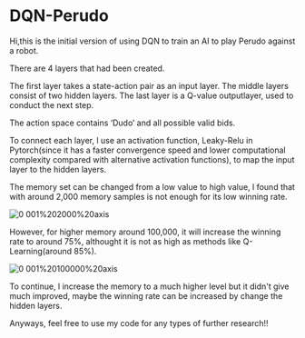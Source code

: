 # DQN-Perudo

Hi,this is the initial version of using DQN to train an AI to play Perudo against a robot. 

There are 4 layers that had been created. 
 
The first layer takes a state-action pair as an input layer. The middle layers consist of two hidden layers. The last layer is a Q-value outputlayer, used to conduct the next step. 
 
The action space contains ‘Dudo’ and all possible valid bids.
 
To connect each layer, l use an activation function, Leaky-Relu in Pytorch(since it has a faster convergence speed and lower computational complexity compared with alternative activation functions), to map the input layer to the hidden layers.

The memory set can be changed from a low value to high value, l found that with around 2,000 memory samples is not enough for its low winning rate.

![0 001%202000%20axis](https://user-images.githubusercontent.com/35072133/129561410-0db81908-0c66-4ff2-929d-6778b09d0ed1.png)

However, for higher memory around 100,000, it will increase the winning rate to around 75%, althought it is not as high as methods like Q-Learning(around 85%).

![0 001%20100000%20axis](https://user-images.githubusercontent.com/35072133/129561424-bb39f7c0-ffe1-4216-91a9-8dda69040feb.png)

To continue, l increase the memory to a much higher level but it didn't give much improved, maybe the winning rate can be increased by change the hidden layers.

Anyways, feel free to use my code for any types of further research!!
